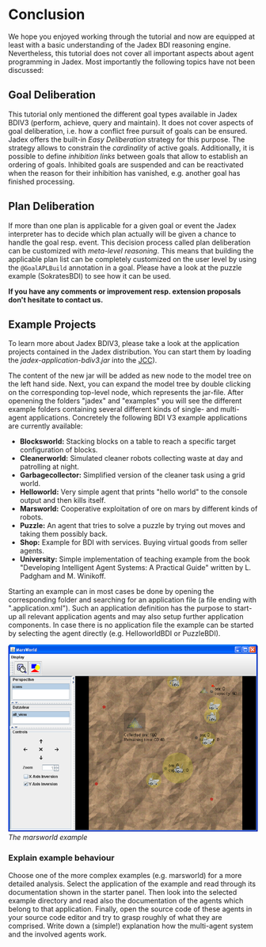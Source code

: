 # Conclusion

We hope you enjoyed working through the tutorial and now are equipped at least with a basic understanding of the Jadex BDI reasoning engine.
Nevertheless, this tutorial does not cover all important aspects about agent programming in Jadex.
Most importantly the following topics have not been discussed:

## Goal Deliberation

This tutorial only mentioned the different goal types available in Jadex BDIV3 (perform, achieve, query and maintain).
It does not cover aspects of goal deliberation, i.e. how a conflict free pursuit of goals can be ensured.
Jadex offers the built-in *Easy Deliberation* strategy for this purpose.
The strategy allows to constrain the *cardinality* of active goals.
Additionally, it is possible to define *inhibition links* between goals that allow to establish an ordering of goals.
Inhibited goals are suspended and can be reactivated when the reason for their inhibition has vanished, e.g. another goal has finished processing. 

## Plan Deliberation

If more than one plan is applicable for a given goal or event the Jadex interpreter has to decide which plan actually will be given a chance to handle the goal resp. event.
This decision process called plan deliberation can be customized with *meta-level reasoning*.
This means that building the applicable plan list can be completely customized on the user level by using the ```@GoalAPLBuild``` annotation in a goal.
Please have a look at the puzzle example (SokratesBDI) to see how it can be used.

**If you have any comments or improvement resp. extension proposals don't hesitate to contact us.**

## Example Projects

To learn more about Jadex BDIV3, please take a look at the application projects contained in the Jadex distribution.
You can start them by loading the *jadex-application-bdiv3.jar* into the [JCC](../../tools/01%20Introduction.md#from-jadex-distribution)).

The content of the new jar will be added as new node to the model tree on the left hand side.
Next, you can expand the model tree by double clicking on the corresponding top-level node, which represents the jar-file.
After openening the folders "jadex" and "examples" you will see the different example folders containing several different kinds of single- and multi-agent applications. Concretely the following BDI V3 example applications are currently available:

- **Blocksworld:** Stacking blocks on a table to reach a specific target configuration of blocks.
- **Cleanerworld:** Simulated cleaner robots collecting waste at day and patrolling at night.
- **Garbagecollector:** Simplified version of the cleaner task using a grid world.
- **Helloworld:** Very simple agent that prints "hello world" to the console output and then kills itself.
- **Marsworld:** Cooperative exploitation of ore on mars by different kinds of robots.
- **Puzzle:** An agent that tries to solve a puzzle by trying out moves and taking them possibly back.
- **Shop:** Example for BDI with services. Buying virtual goods from seller agents.
- **University:** Simple implementation of teaching example from the book "Developing Intelligent Agent Systems: A Practical Guide" written by L. Padgham and M. Winikoff.

Starting an example can in most cases be done by opening the corresponding folder and searching for an application file (a file ending with ".application.xml").
Such an application definition has the purpose to start-up all relevant application agents and may also setup further application components.
In case there is no application file the example can be started by selecting the agent directly (e.g. HelloworldBDI or PuzzleBDI).

![](marsworld.png)
*The marsworld example*

### Explain example behaviour

 Choose one of the more complex examples (e.g. marsworld) for a more detailed analysis.
 Select the application of the example and read through its documentation shown in the starter panel.
 Then look into the selected example directory and read also the documentation of the agents which belong to that application.
 Finally, open the source code of these agents in your source code editor and try to grasp roughly of what they are comprised.
 Write down a (simple!) explanation how the multi-agent system and the involved agents work.

